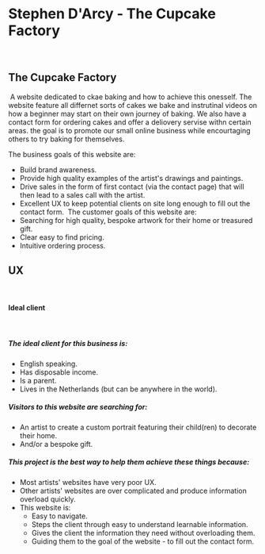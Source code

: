# Stephen D'Arcy - The Cupcake Factory
​
## The Cupcake Factory
​
A website dedicated to ckae baking and how to achieve this onesself. The website feature all differnet sorts of cakes we bake and instrutinal videos on how a beginner may start on their own journey of baking. We also have a contact form for ordering cakes and offer a deliovery servise withn certain areas. the goal is to promote our small online business while encourtaging others to try baking for themselves.


The business goals of this website are:
* Build brand awareness.
* Provide high quality examples of the artist's drawings and paintings.
* Drive sales in the form of first contact (via the contact page) that will then lead to a sales call with the artist. 
* Excellent UX to keep potential clients on site long enough to fill out the contact form.
​
The customer goals of this website are:
* Searching for high quality, bespoke artwork for their home or treasured gift. 
* Clear easy to find pricing.
* Intuitive ordering process.
 
## UX
​
#### Ideal client
​
##### The ideal client for this business is:
* English speaking.
* Has disposable income.
* Is a parent.
* Lives in the Netherlands (but can be anywhere in the world).
​
##### Visitors to this website are searching for:
* An artist to create a custom portrait featuring their child(ren) to decorate their home. 
* And/or a bespoke gift. 
​
##### This project is the best way to help them achieve these things because:
* Most artists' websites have very poor UX. 
* Other artists' websites are over complicated and produce information overload quickly. 
* This website is:
    * Easy to navigate.
    * Steps the client through easy to understand learnable information.
    * Gives the client the information they need without overloading them.
    * Guiding them to the goal of the website - to fill out the contact form.
​